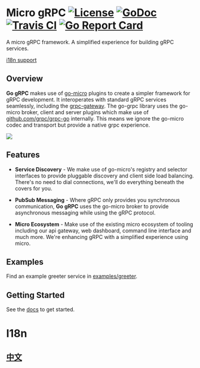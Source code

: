 # Micro gRPC [![License](https://img.shields.io/:license-apache-blue.svg)](https://opensource.org/licenses/Apache-2.0) [![GoDoc](https://godoc.org/github.com/micro/go-grpc?status.svg)](https://godoc.org/github.com/micro/go-grpc) [![Travis CI](https://api.travis-ci.org/micro/go-grpc.svg?branch=master)](https://travis-ci.org/micro/go-grpc) [![Go Report Card](https://goreportcard.com/badge/micro/go-grpc)](https://goreportcard.com/report/github.com/micro/go-grpc)

A micro gRPC framework. A simplified experience for building gRPC services. 

[i18n support](#I18n)

## Overview

**Go gRPC** makes use of [go-micro](https://github.com/micro/go-micro) plugins to create a simpler framework for gRPC development. 
It interoperates with standard gRPC services seamlessly, including the [grpc-gateway](https://github.com/grpc-ecosystem/grpc-gateway). 
The go-grpc library uses the go-micro broker, client and server plugins which make use of 
[github.com/grpc/grpc-go](https://github.com/grpc/grpc-go) internally. 
This means we ignore the go-micro codec and transport but provide a native grpc experience.

<img src="https://micro.mu/docs/images/go-grpc.svg" />

## Features

- **Service Discovery** - We make use of go-micro's registry and selector interfaces to provide pluggable discovery 
and client side load balancing. There's no need to dial connections, we'll do everything beneath the covers for you.

- **PubSub Messaging** - Where gRPC only provides you synchronous communication, **Go gRPC** uses the go-micro broker 
to provide asynchronous messaging while using the gRPC protocol.

- **Micro Ecosystem** - Make use of the existing micro ecosystem of tooling including our api gateway, web dashboard, 
command line interface and much more. We're enhancing gRPC with a simplified experience using micro.

## Examples

Find an example greeter service in [examples/greeter](https://github.com/micro/go-grpc/tree/master/examples/greeter).

## Getting Started

See the [docs](https://micro.mu/docs/go-grpc.html) to get started.

# I18n

## [中文](README_cn.md)
